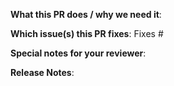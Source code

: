 **What this PR does / why we need it**:

**Which issue(s) this PR fixes**:
Fixes #

**Special notes for your reviewer**:

**Release Notes**:
<!--
Please ensure that the title of this PR is good so that it can be added to the release notes.
To exclude this PR from the release notes, add the tag "kind/skip-release-notes".
-->
```feature user

```
